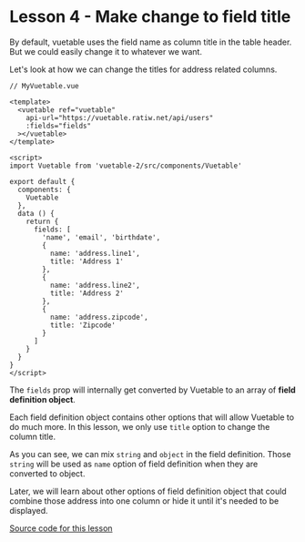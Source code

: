 # Lesson 4 - Make change to field title

By default, vuetable uses the field name as column title in the table header. But we could easily change it to whatever we want. 

Let's look at how we can change the titles for address related columns.

```vue
// MyVuetable.vue

<template>
  <vuetable ref="vuetable"
    api-url="https://vuetable.ratiw.net/api/users"
    :fields="fields"
  ></vuetable>
</template>

<script>
import Vuetable from 'vuetable-2/src/components/Vuetable'

export default {
  components: {
    Vuetable
  },
  data () {
    return {
      fields: [
        'name', 'email', 'birthdate',
        {
          name: 'address.line1',
          title: 'Address 1'
        },
        {
          name: 'address.line2',
          title: 'Address 2'
        },
        {
          name: 'address.zipcode',
          title: 'Zipcode'
        }
      ]
    }
  }
}
</script>
```

The `fields` prop will internally get converted by Vuetable to an array of **field definition object**.

Each field definition object contains other options that will allow Vuetable to do much more. In this lesson, we only use `title` option to change the column title.

As you can see, we can mix `string` and `object` in the field definition. Those `string` will be used as `name` option of field definition when they are converted to object.

Later, we will learn about other options of field definition object that could combine those address into one column or hide it until it's needed to be displayed.

[Source code for this lesson](https://github.com/ratiw/vuetable-2-tutorial/tree/lesson-4)
